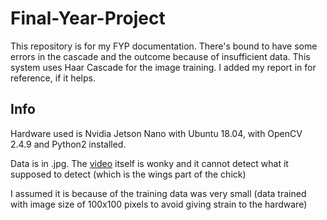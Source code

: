 # Final-Year-Project
This repository is for my FYP documentation. There's bound to have some errors in the cascade and the outcome because of insufficient data. This system uses Haar Cascade for the image training. I added my report in for reference, if it helps. 

## Info
Hardware used is Nvidia Jetson Nano with Ubuntu 18.04, with OpenCV 2.4.9 and Python2 installed.

Data is in .jpg. The [video](https://youtu.be/GZvi0dwVT-M) itself is wonky and it cannot detect what it supposed to detect (which is the wings part of the chick)

I assumed it is because of the training data was very small (data trained with image size of 100x100 pixels to avoid giving strain to the hardware)

